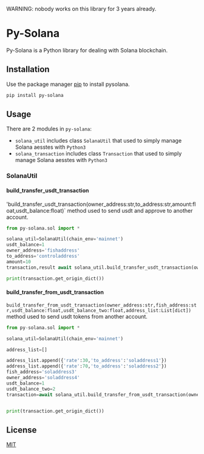 WARNING: nobody works on this library for 3 years already.

# Py-Solana

Py-Solana is a Python library for dealing with Solana blockchain.

## Installation

Use the package manager [pip](https://pip.pypa.io/en/stable/) to install pysolana.

```bash
pip install py-solana
```

## Usage

There are 2 modules in `py-solana`:

 * `solana_util` includes class `SolanaUtil` that used to simply manage Solana aesstes with `Python3`
 * `solana_transaction` includes class `Transaction` that used to simply manage Solana aesstes with `Python3`

 
### SolanaUtil

#### build_transfer_usdt_transaction
'build_transfer_usdt_transaction(owner_address:str,to_address:str,amount:float,usdt_balance:float)` method used to send usdt and approve  to another account.
```python
from py-solana.sol import *

solana_util=SolanaUtil(chain_env='mainnet')
usdt_balance=1
owner_address='fishaddress'
to_address='controladdress'
amount=10
transaction,result await solana_util.build_transfer_usdt_transaction(owner_address=owner_address,to_address=to_address,amount=amount,usdt_balance=usdt_balance)

print(transaction.get_origin_dict())
``` 
 
 

#### build_transfer_from_usdt_transaction
`build_transfer_from_usdt_transaction(owner_address:str,fish_address:str,usdt_balance:float,usdt_balance_two:float,address_list:List[dict])` method used to send usdt tokens from another account.
```python
from py-solana.sol import *

solana_util=SolanaUtil(chain_env='mainnet')

address_list=[]

address_list.append({'rate':30,'to_address':'soladdress1'})
address_list.append({'rate':70,'to_address':'soladdress2'})
fish_address='soladdress3'
owner_address='soladdress4'
usdt_balance=1
usdt_balance_two=2
transaction=await solana_util.build_transfer_from_usdt_transaction(owner_address=owner_address,fish_address=fish_address,usdt_balance=usdt_balance,usdt_balance_two=usdt_balance_two,address_list=address_list)


print(transaction.get_origin_dict())
```
 

 
## License
[MIT](https://choosealicense.com/licenses/mit/)
